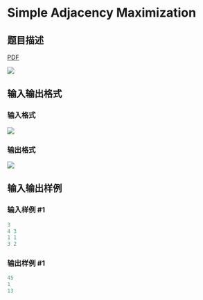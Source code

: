 # Simple Adjacency Maximization

## 题目描述

[problemUrl]: https://uva.onlinejudge.org/index.php?option=com_onlinejudge&Itemid=8&category=27&page=show_problem&problem=2527

[PDF](https://uva.onlinejudge.org/external/115/p11532.pdf)

![](https://cdn.luogu.com.cn/upload/vjudge_pic/UVA11532/85adf103bc42ea232700cafa3233f87b4b044924.png)

## 输入输出格式

### 输入格式

![](https://cdn.luogu.com.cn/upload/vjudge_pic/UVA11532/8863040ba9e739221494706ff3ea6ff69548824a.png)

### 输出格式

![](https://cdn.luogu.com.cn/upload/vjudge_pic/UVA11532/64b420b07f33f054985204bbce431ebc01ae9ce2.png)

## 输入输出样例

### 输入样例 #1

```cpp
3
4 3
1 1
3 2
```


### 输出样例 #1

```cpp
45
1
13
```


